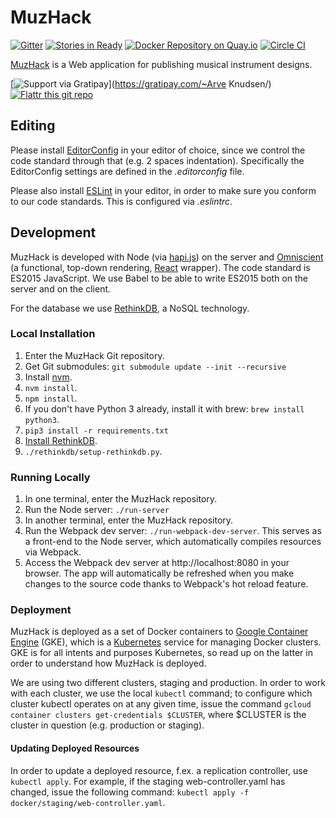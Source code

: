 MuzHack
===========

[![Gitter](https://badges.gitter.im/Join%20Chat.svg)](https://gitter.im/muzhack/muzhack?utm_source=badge&utm_medium=badge&utm_campaign=pr-badge&utm_content=badge)
[![Stories in Ready](https://badge.waffle.io/muzhack/muzhack.png?label=ready&title=Ready)](https://waffle.io/muzhack/muzhack)
[![Docker Repository on Quay.io](https://quay.io/repository/aknuds1/muzhack/status "Docker Repository on Quay.io")](https://quay.io/repository/aknuds1/muzhack)
[![Circle CI](https://circleci.com/gh/muzhack/muzhack.svg?style=svg)](https://circleci.com/gh/muzhack/muzhack)

[MuzHack](https://muzhack.com) is a Web application for publishing musical instrument designs.

[![Support via Gratipay](https://cdn.rawgit.com/gratipay/gratipay-badge/2.x.x/dist/gratipay.svg)](https://gratipay.com/~Arve Knudsen/)
[![Flattr this git repo](http://api.flattr.com/button/flattr-badge-large.png)](https://flattr.com/submit/auto?user_id=muzhack&url=http://github.com/muzhack/muzhack&title=MuzHack&tags=github&category=software)

## Editing
Please install [EditorConfig](http://editorconfig.org/) in your editor of choice, since we control
the code standard through that (e.g. 2 spaces indentation). Specifically the EditorConfig settings
are defined in the *.editorconfig* file.

Please also install [ESLint](http://eslint.org/) in your editor, in order to make sure you conform
to our code standards. This is configured via *.eslintrc*.

## Development
MuzHack is developed with Node (via [hapi.js](http://hapijs.com/)) on the server and [Omniscient](http://omniscientjs.github.io/) (a functional, top-down rendering, [React](https://facebook.github.io/react/) wrapper). The code standard is ES2015 JavaScript. We
use Babel to be able to write ES2015 both on the server and on the client.

For the database we use [RethinkDB](https://www.rethinkdb.com/), a NoSQL technology.

### Local Installation
1. Enter the MuzHack Git repository.
2. Get Git submodules: `git submodule update --init --recursive`
3. Install [nvm](https://github.com/creationix/nvm).
4. `nvm install`.
5. `npm install`.
6. If you don't have Python 3 already, install it with brew: `brew install python3`.
7. `pip3 install -r requirements.txt`
8. [Install RethinkDB](http://rethinkdb.com/docs/install/).
9. `./rethinkdb/setup-rethinkdb.py`.

### Running Locally
1. In one terminal, enter the MuzHack repository.
2. Run the Node server: `./run-server`
3. In another terminal, enter the MuzHack repository.
4. Run the Webpack dev server: `./run-webpack-dev-server`. This serves as a front-end to the Node
server, which automatically compiles resources via Webpack.
5. Access the Webpack dev server at http://localhost:8080 in your browser. The app will
automatically be refreshed when you make changes to the source code thanks to Webpack's hot
reload feature.

### Deployment
MuzHack is deployed as a set of Docker containers to
[Google Container Engine](https://cloud.google.com/container-engine) (GKE), which is a
[Kubernetes](http://kubernetes.io) service for managing Docker clusters. GKE is for all intents
and purposes Kubernetes, so read up on the latter in order to understand how MuzHack is deployed.

We are using two different clusters, staging and production. In order to work with each cluster,
we use the local `kubectl` command; to configure which cluster kubectl operates on at any given
time, issue the command `gcloud container clusters get-credentials $CLUSTER`, where $CLUSTER
is the cluster in question (e.g. production or staging).

#### Updating Deployed Resources
In order to update a deployed resource, f.ex. a replication controller, use `kubectl apply`. For
example, if the staging web-controller.yaml has changed, issue the following command:
`kubectl apply -f docker/staging/web-controller.yaml`.
